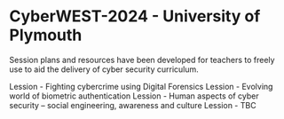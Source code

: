 # CyberWEST-2024 - University of Plymouth

Session plans and resources have been developed for teachers to freely use to aid the delivery of cyber security curriculum.

Lession - Fighting cybercrime using Digital Forensics
Lession - Evolving world of biometric authentication
Lession - Human aspects of cyber security – social engineering, awareness and culture
Lession - TBC
